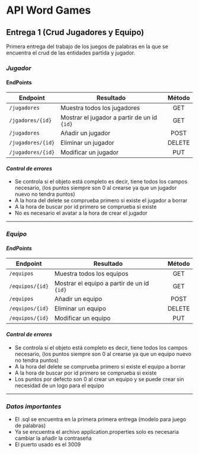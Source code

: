 # API Word Games
## Entrega 1 (Crud Jugadores y Equipo)
Primera entrega del trabajo de los juegos de palabras en la que se encuentra el crud de las entidades partida y jugador.
### *Jugador*
#### EndPoints
| Endpoint          | Resultado                                   | Método |
|-------------------|---------------------------------------------|:------:|
| `/jugadores`      | Muestra todos los jugadores                 |  GET   |
| `/jgadores/{id}`  | Mostrar el jugador a partir de un id `{id}` |  GET   |
| `/jugadores`      | Añadir un jugador                           |  POST  |
| `/jugadores/{id}` | Eliminar un jugador                         | DELETE |
| `/jugadores/{id}` | Modificar un jugador                        |  PUT   |

#### *Control de errores*
- Se controla si el objeto está completo es decir, tiene todos los campos necesario, (los puntos siempre son 0 al crearse ya que un jugador nuevo no tendra puntos)
- A la hora del delete se comprueba primero si existe el jugador a borrar
- A la hora de buscar por id primero se comprueba si existe
- No es necesario el avatar a la hora de crear el jugador

-------
### *Equipo*
#### *EndPoints*
| Endpoint          | Resultado                                    | Método  |
|-------------------|----------------------------------------------|:-------:|
| `/equipos`        | Muestra todos los equipos                    |   GET   |
| `/equipos/{id}`   | Mostrar el equipo a partir de un id `{id}`   |   GET   |
| `/equipos`        | Añadir un equipo                             |  POST   |
| `/equipos/{id}`   | Eliminar un equipo                           | DELETE  |
| `/equipos/{id}`   | Modificar un equipo                          |   PUT   |


#### *Control de errores*
- Se controla si el objeto está completo es decir, tiene todos los campos necesario, (los puntos siempre son 0 al crearse ya que un equipo nuevo no tendra puntos)
- A la hora del delete se comprueba primero si existe el equipo a borrar
- A la hora de buscar por id primero se comprueba si existe
- Los puntos por defecto son 0 al crear un equipo y se puede crear sin necesidad de un logo para el equipo

---------
### *Datos importantes*
- El .sql se encuentra en la primera primera entrega (modelo para juego de palabras)
- Ya se encuentra el archivo application.properties solo es necesaria cambiar la añadir la contraseña
- El puerto usado es el 3009


